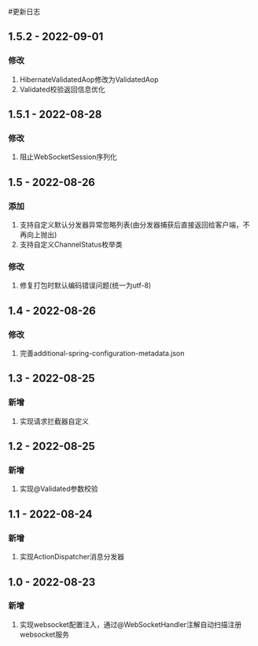 #更新日志

## 1.5.2 - 2022-09-01

### 修改

1. HibernateValidatedAop修改为ValidatedAop
2. Validated校验返回信息优化

## 1.5.1 - 2022-08-28

### 修改

1. 阻止WebSocketSession序列化

## 1.5 - 2022-08-26

### 添加

1. 支持自定义默认分发器异常忽略列表(由分发器捕获后直接返回给客户端，不再向上抛出)
2. 支持自定义ChannelStatus枚举类

### 修改

1. 修复打包时默认编码错误问题(统一为utf-8)

## 1.4 - 2022-08-26

### 修改

1. 完善additional-spring-configuration-metadata.json

## 1.3 - 2022-08-25

### 新增

1. 实现请求拦截器自定义

## 1.2 - 2022-08-25

### 新增

1. 实现@Validated参数校验

## 1.1 - 2022-08-24

### 新增

1. 实现ActionDispatcher消息分发器


## 1.0 - 2022-08-23

### 新增

1. 实现websocket配置注入，通过@WebSocketHandler注解自动扫描注册websocket服务
